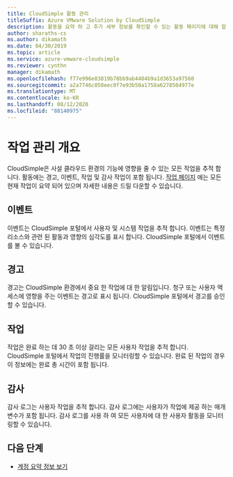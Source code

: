 ```yaml
---
title: CloudSimple 활동 관리
titleSuffix: Azure VMware Solution by CloudSimple
description: 활동을 요약 하 고 추가 세부 정보를 확인할 수 있는 활동 페이지에 대해 알아봅니다. 활동에는 경고, 이벤트, 작업 및 감사 작업이 포함 됩니다.
author: sharaths-cs
ms.author: dikamath
ms.date: 04/30/2019
ms.topic: article
ms.service: azure-vmware-cloudsimple
ms.reviewer: cynthn
manager: dikamath
ms.openlocfilehash: f77e996e83819b78bb9ab4484b9a1d3653a97560
ms.sourcegitcommit: a2a7746c858eec0f7e93b50a1758a6278504977e
ms.translationtype: MT
ms.contentlocale: ko-KR
ms.lasthandoff: 08/12/2020
ms.locfileid: "88140975"
---
```

# <a name="activity-management-overview"></a>작업 관리 개요

CloudSimple은 사설 클라우드 환경의 기능에 영향을 줄 수 있는 모든 작업을 추적 합니다. 활동에는 경고, 이벤트, 작업 및 감사 작업이 포함 됩니다. [작업 페이지](monitor-activity.md) 에는 모든 현재 작업이 요약 되어 있으며 자세한 내용은 드릴 다운할 수 있습니다.

## <a name="events"></a>이벤트

이벤트는 CloudSimple 포털에서 사용자 및 시스템 작업을 추적 합니다. 이벤트는 특정 리소스와 관련 된 활동과 영향의 심각도를 표시 합니다.  CloudSimple 포털에서 이벤트를 볼 수 있습니다.

## <a name="alerts"></a>경고

경고는 CloudSimple 환경에서 중요 한 작업에 대 한 알림입니다. 청구 또는 사용자 액세스에 영향을 주는 이벤트는 경고로 표시 됩니다.  CloudSimple 포털에서 경고를 승인할 수 있습니다.

## <a name="tasks"></a>작업

작업은 완료 하는 데 30 초 이상 걸리는 모든 사용자 작업을 추적 합니다. CloudSimple 포털에서 작업의 진행률을 모니터링할 수 있습니다.  완료 된 작업의 경우이 정보에는 완료 총 시간이 포함 됩니다.

## <a name="audit"></a>감사

감사 로그는 사용자 작업을 추적 합니다. 감사 로그에는 사용자가 작업에 제공 하는 매개 변수가 포함 됩니다.  감사 로그를 사용 하 여 모든 사용자에 대 한 사용자 활동을 모니터링할 수 있습니다.

## <a name="next-steps"></a>다음 단계

* [계정 요약 정보 보기](account.md)